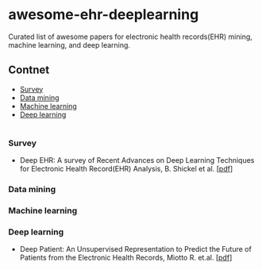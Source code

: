 
# awesome-ehr-deeplearning

Curated list of awesome papers for electronic health records(EHR) mining, machine learning, and deep learning.

## Contnet
- [Survey](#survey)
- [Data mining](#data-mining)
- [Machine learning](#machine-learning)
- [Deep learning](#deep-learning)

#

### Survey
- Deep EHR: A survey of Recent Advances on Deep Learning Techniques for Electronic Health Record(EHR) Analysis, B. Shickel et al. [[pdf](https://arxiv.org/pdf/1706.03446.pdf)]

### Data mining

### Machine learning

### Deep learning
- Deep Patient: An Unsupervised Representation to Predict the Future of Patients from the Electronic Health Records, Miotto R. et.al. [[pdf](https://www.ncbi.nlm.nih.gov/pmc/articles/PMC4869115/pdf/srep26094.pdf)]
